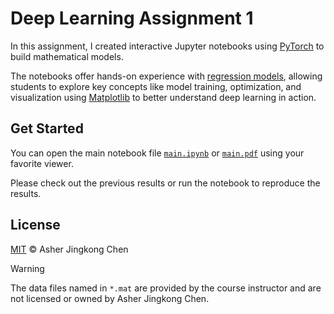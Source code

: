 # Deep Learning Assignment 1

In this assignment, I created interactive Jupyter notebooks using [PyTorch](https://pytorch.org/) to build mathematical models.

The notebooks offer hands-on experience with [regression models](https://en.wikipedia.org/wiki/Regression_analysis), allowing students to explore key concepts like model training, optimization, and visualization using [Matplotlib](https://matplotlib.org/) to better understand deep learning in action.

## Get Started

You can open the main notebook file [`main.ipynb`](main.ipynb) or [`main.pdf`](main.pdf) using your favorite viewer.

Please check out the previous results or run the notebook to reproduce the results.

## License

[MIT](LICENSE) © Asher Jingkong Chen

> [!WARNING]
> The data files named in `*.mat` are provided by the course instructor and are not licensed or owned by Asher Jingkong Chen.
